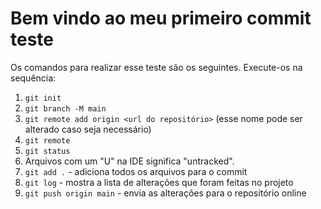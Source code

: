 # Bem vindo ao meu primeiro commit teste

Os comandos para realizar esse teste são os seguintes. Execute-os na sequência:

1. `git init`
2. `git branch -M main`
3. `git remote add origin <url do repositório>` (esse nome pode ser alterado caso seja necessário)
4. `git remote`
5. `git status`
6. Arquivos com um "U" na IDE significa "untracked".
7. `git add .` - adiciona todos os arquivos para o commit
8. `git log` - mostra a lista de alterações que foram feitas no projeto
9. `git push origin main` - envia as alterações para o repositório online
